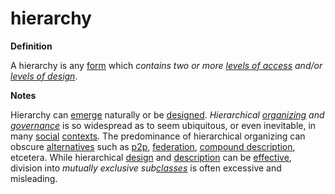 # hierarchy

**Definition**

A hierarchy is any [form](https://github.com/gcassel/Modular-Organization-Terminology/blob/master/terms/form.md) which _contains two or more_ [_levels of access_](level-of-access.md) _and/or_ [_levels of design_](level-of-design.md).

**Notes**

Hierarchy can [emerge](emerge.md) naturally or be [designed](design.md). _Hierarchical_ [_organizing_](https://github.com/gcassel/Modular-Organization-Terminology/blob/master/terms/organize.md) _and_ [_governance_](https://github.com/gcassel/Modular-Organization-Terminology/blob/master/terms/govern.md) is so widespread as to seem ubiquitous, or even inevitable, in many [social](https://github.com/gcassel/Modular-Organization-Terminology/blob/master/terms/social.md) [contexts](https://github.com/gcassel/Modular-Organization-Terminology/blob/master/terms/context.md). The predominance of hierarchical organizing can obscure [alternatives](https://github.com/gcassel/Modular-Organization-Terminology/blob/master/terms/alternative.md) such as [p2p](https://github.com/gcassel/Modular-Organization-Terminology/blob/master/terms/p2p.md), [federation](https://github.com/gcassel/Modular-Organization-Terminology/blob/master/terms/federate.md), [compound description](https://github.com/gcassel/Modular-Organization-Terminology/blob/master/terms/compound-description.md), etcetera. While hierarchical [design](https://github.com/gcassel/Modular-Organization-Terminology/blob/master/terms/design.md) and [description](https://github.com/gcassel/Modular-Organization-Terminology/blob/master/terms/describe.md) can be [effective](https://github.com/gcassel/Modular-Organization-Terminology/blob/master/terms/effective.md), division into _mutually exclusive sub_[_classes_](https://github.com/gcassel/Modular-Organization-Terminology/blob/master/terms/class.md) is often excessive and misleading.
